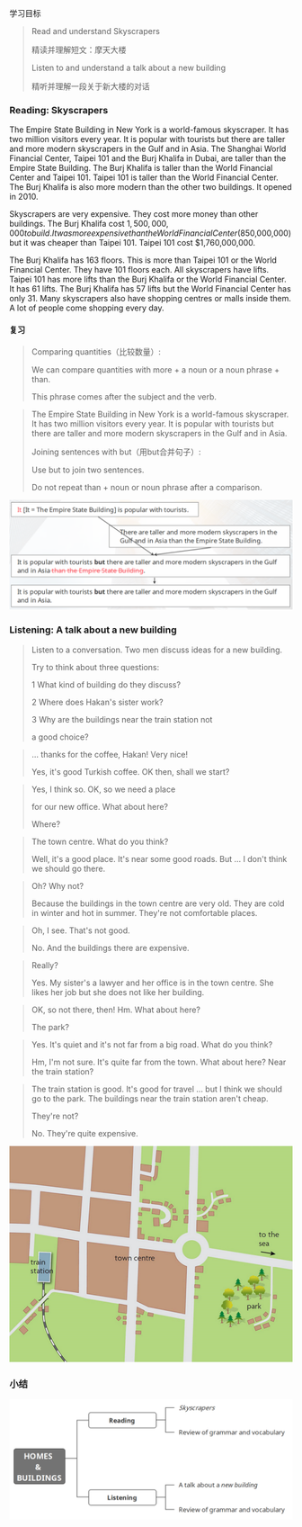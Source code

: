 学习目标

> Read and understand Skyscrapers
>
> 精读并理解短文：摩天大楼
>
> Listen to and understand a talk about a new building
>
> 精听并理解一段关于新大楼的对话

### Reading: Skyscrapers

The Empire State Building in New York is a world-famous skyscraper. It has two million visitors every year. It is popular with tourists but there are taller and more modern skyscrapers in the Gulf and in Asia. The Shanghai World Financial Center, Taipei 101 and the Burj Khalifa in Dubai, are taller than the Empire State Building. The Burj Khalifa is taller than the World Financial Center and Taipei 101. Taipei 101 is taller than the World Financial Center. The Burj Khalifa is also more modern than the other two buildings. It opened in 2010. 

Skyscrapers are very expensive. They cost more money than other buildings. The Burj Khalifa cost $1,500,000,000 to build. It was more expensive than the World Financial Center ($850,000,000) but it was cheaper than Taipei 101. Taipei 101 cost $1,760,000,000. 

The Burj Khalifa has 163 floors. This is more than Taipei 101 or the World Financial Center. They have 101 floors each. All skyscrapers have lifts. Taipei 101 has more lifts than the Burj Khalifa or the World Financial Center. It has 61 lifts. The Burj Khalifa has 57 lifts but the World Financial Center has only 31. Many skyscrapers also have shopping centres or malls inside them. A lot of people come shopping every day. 

#### 复习

> Comparing quantities（比较数量）: 
>
> We can compare quantities with more + a noun or a noun phrase + than. 
>
> This phrase comes after the subject and the verb. 

> The Empire State Building in New York is a world-famous skyscraper. It has two million visitors every year. It is popular with tourists but there are taller and more modern skyscrapers in the Gulf and in Asia. 
>
> Joining sentences with but（用but合并句子）: 
>
> Use but to join two sentences. 
>
> Do not repeat than + noun or noun phrase after a comparison. 

![image-20240402080139698](assets/14-U7L2_Homes_and_Buildings-Reading_and_Listening/image-20240402080139698.png)

### Listening: A talk about a new building 

> Listen to a conversation. Two men discuss ideas for a new building.
>
> Try to think about three questions: 
>
> 1 What kind of building do they discuss? 
>
> 2 Where does Hakan's sister work?
>
> 3 Why are the buildings near the train station not 
>
> a good choice? 

> … thanks for the coffee, Hakan! Very nice! 
>
> Yes, it's good Turkish coffee. OK then, shall we start?

> Yes, I think so. OK, so we need a place 
>
> for our new office. What about here? 
>
> Where? 

> The town centre. What do you think? 
>
> Well, it's a good place. It's near some good roads. But … I don't think we should go there.

> Oh? Why not?
>
> Because the buildings in the town centre are very old. They are cold in winter and hot in summer. They're not comfortable places. 

> Oh, I see. That's not good.
>
> No. And the buildings there are expensive. 

> Really? 
>
> Yes. My sister's a lawyer and her office is in the town centre. She likes her job but she does not like her building. 

> OK, so not there, then! Hm. What about here? 
>
> The park?  

> Yes. It's quiet and it's not far from a big road. What do you think? 
>
> Hm, I'm not sure. It's quite far from the town. What about here? Near the train station?  

> The train station is good. It's good for travel … but I think we should go to the park. The buildings near the train station aren't cheap. 
>
> They're not? 
>
> No. They're quite expensive. 

![image-20240402081302088](assets/14-U7L2_Homes_and_Buildings-Reading_and_Listening/image-20240402081302088.png)

### 小结

![image-20240402081504124](assets/14-U7L2_Homes_and_Buildings-Reading_and_Listening/image-20240402081504124.png)
